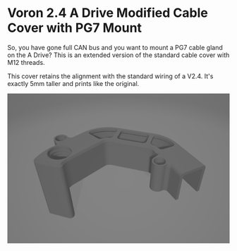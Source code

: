 # Voron 2.4 A Drive Modified Cable Cover with PG7 Mount

So, you have gone full CAN bus and you want to mount a PG7 cable gland on the A Drive? This is an extended version of the standard cable cover with M12 threads. 

This cover retains the alignment with the standard wiring of a V2.4. It's exactly 5mm taller and prints like the original.

![Cable cover image](Photos/Cable_cover_with_PG7.png)